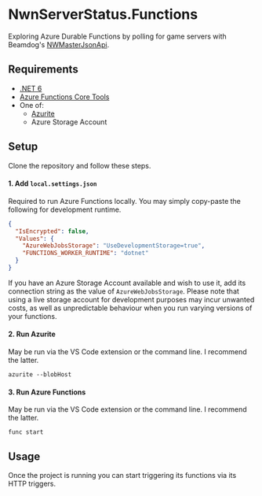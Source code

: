 # NwnServerStatus.Functions

Exploring Azure Durable Functions by polling for game servers with Beamdog's [NWMasterJsonApi](https://api.nwn.beamdog.net/v1/).

## Requirements
* [.NET 6](https://dotnet.microsoft.com/en-us/download/dotnet/6.0)
* [Azure Functions Core Tools](https://docs.microsoft.com/en-us/azure/azure-functions/functions-run-local?tabs=v4%2Cwindows%2Ccsharp%2Cportal%2Cbash%2Ckeda)
* One of:
  * [Azurite](https://docs.microsoft.com/en-us/azure/storage/common/storage-use-azurite?tabs=visual-studio-code)
  * Azure Storage Account
 
## Setup
Clone the repository and follow these steps.

#### 1. Add `local.settings.json`
Required to run Azure Functions locally. You may simply copy-paste the following for development runtime.
```json
{
  "IsEncrypted": false,
  "Values": {
    "AzureWebJobsStorage": "UseDevelopmentStorage=true",
    "FUNCTIONS_WORKER_RUNTIME": "dotnet"
  }
}
```
If you have an Azure Storage Account available and wish to use it, add its connection string as the value of `AzureWebJobsStorage`. Please note that using a live storage account for development purposes may incur unwanted costs, as well as unpredictable behaviour when you run varying versions of your functions.

#### 2. Run Azurite
May be run via the VS Code extension or the command line. I recommend the latter.
```
azurite --blobHost
```

#### 3. Run Azure Functions
May be run via the VS Code extension or the command line. I recommend the latter.
```
func start
```

## Usage
Once the project is running you can start triggering its functions via its HTTP triggers. 

